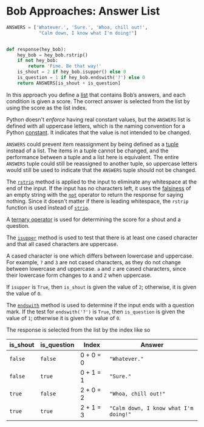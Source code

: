 # Bob Approaches: Answer List

```python
ANSWERS = ['Whatever.', 'Sure.', 'Whoa, chill out!',
            "Calm down, I know what I'm doing!"]


def response(hey_bob):
    hey_bob = hey_bob.rstrip()
    if not hey_bob:
        return 'Fine. Be that way!'
    is_shout = 2 if hey_bob.isupper() else 0
    is_question = 1 if hey_bob.endswith('?') else 0
    return ANSWERS[is_shout + is_question]

```

In this approach you define a [list][list] that contains Bob’s answers, and each
condition is given a score. The correct answer is selected from the list by
using the score as the list index.

Python doesn't _enforce_ having real constant values, but the `ANSWERS` list is
defined with all uppercase letters, which is the naming convention for a Python
[constant][const]. It indicates that the value is not intended to be changed.

`ANSWERS` could prevent item reassignment by being defined as a
[tuple](https://realpython.com/python-lists-tuples/#python-tuples) instead of a
list. The items in a tuple cannot be changed, and the performance between a
tuple and a list here is equivalent. The entire `ANSWERS` tuple could still be
reassigned to another tuple, so uppercase letters would still be used to
indicate that the `ANSWERS` tuple should not be changed.

The [`rstrip`][rstrip] method is applied to the input to eliminate any
whitespace at the end of the input. If the input has no characters left, it uses
the [falsiness][falsiness] of an empty string with the [`not`][not] operator to
return the response for saying nothing. Since it doesn't matter if there is
leading whitespace, the `rstrip` function is used instead of [`strip`][strip].

A [ternary operator][ternary] is used for determining the score for a shout and
a question.

The [`isupper`][isupper] method is used to test that there is at least one cased
character and that all cased characters are uppercase.

A cased character is one which differs between lowercase and uppercase. For
example, `?` and `3` are not cased characters, as they do not change between
lowercase and uppercase. `a` and `z` are cased characters, since their lowercase
form changes to `A` and `Z` when uppercase.

If `isupper` is `True`, then `is_shout` is given the value of `2`; otherwise, it
is given the value of `0`.

The [`endswith`][endswith] method is used to determine if the input ends with a
question mark. If the test for `endswith('?')` is `True`, then `is_question` is
given the value of `1`; otherwise it is given the value of `0`.

The response is selected from the list by the index like so

| is_shout | is_question | Index     | Answer                                |
| -------- | ----------- | --------- | ------------------------------------- |
| `false`  | `false`     | 0 + 0 = 0 | `"Whatever."`                         |
| `false`  | `true`      | 0 + 1 = 1 | `"Sure."`                             |
| `true`   | `false`     | 2 + 0 = 2 | `"Whoa, chill out!"`                  |
| `true`   | `true`      | 2 + 1 = 3 | `"Calm down, I know what I'm doing!"` |

[list]: https://docs.python.org/3/library/stdtypes.html?highlight=list#list
[const]: https://realpython.com/python-constants/
[rstrip]:
  https://docs.python.org/3/library/stdtypes.html?highlight=rstrip#str.rstrip
[falsiness]: https://www.pythontutorial.net/python-basics/python-boolean/
[not]: https://docs.python.org/3/reference/expressions.html#not
[strip]:
  https://docs.python.org/3/library/stdtypes.html?highlight=strip#str.strip
[ternary]: https://www.pythontutorial.net/python-basics/python-ternary-operator/
[isupper]:
  https://docs.python.org/3/library/stdtypes.html?highlight=isupper#str.isupper
[endswith]:
  https://docs.python.org/3/library/stdtypes.html?highlight=endswith#str.endswith
